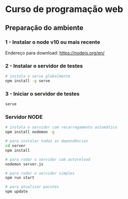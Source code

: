 # Curso de programação web

## Preparação do ambiente

### 1 - Instalar o node v10 ou mais recente
Endereço para download: https://nodejs.org/en/

### 2 - Instalar o servidor de testes
```sh
# instala o serve globalmente
npm install -g serve
```

### 3 - Iniciar o servidor de testes
```sh
serve
```

### Servidor NODE
```sh
# instala o servidor com recarregamento automático
npm install nodemon -g

# para instalar todas as dependências
cd server
npm install

# para rodar o servidor com autoreload
nodemon server.js

# para rodar o servidor simples
npm run start

# para atualizar pacotes
npm update
```